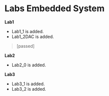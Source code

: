 # Labs Embedded System  
**Lab1**  
- Lab1_1 is added.  
- Lab1_2DAC is added.  
> [passed]  

  
**Lab2**  
- Lab2_0 is added.  
  
**Lab3**  
- Lab3_1 is added.  
- Lab3_2 is added.  
  

